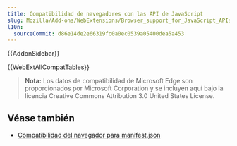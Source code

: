 ```yaml
---
title: Compatibilidad de navegadores con las API de JavaScript
slug: Mozilla/Add-ons/WebExtensions/Browser_support_for_JavaScript_APIs
l10n:
  sourceCommit: d86e14de2e66319fc0a0ec0539a05400dea5a453
---
```


{{AddonSidebar}}

{{WebExtAllCompatTables}}

> **Nota:** Los datos de compatibilidad de Microsoft Edge son proporcionados por Microsoft Corporation y se incluyen aquí bajo la licencia Creative Commons Attribution 3.0 United States License.

## Véase también

- [Compatibilidad del navegador para manifest.json](/es/docs/Mozilla/Add-ons/WebExtensions/Browser_compatibility_for_manifest.json)
